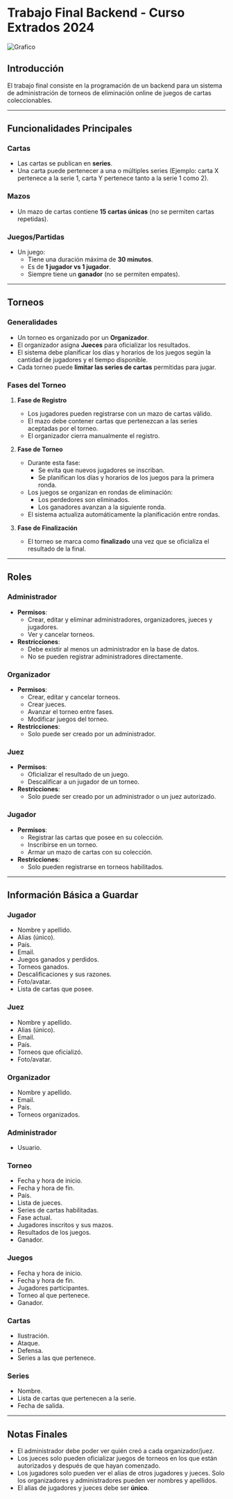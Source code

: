 # Trabajo Final Backend - Curso Extrados 2024




![Grafico](https://yuml.me/4342fb33.png)




## Introducción

El trabajo final consiste en la programación de un backend para un sistema de administración de torneos de eliminación online de juegos de cartas coleccionables.

---

## Funcionalidades Principales

### Cartas
- Las cartas se publican en **series**.
- Una carta puede pertenecer a una o múltiples series (Ejemplo: carta X pertenece a la serie 1, carta Y pertenece tanto a la serie 1 como 2).

### Mazos
- Un mazo de cartas contiene **15 cartas únicas** (no se permiten cartas repetidas).

### Juegos/Partidas
- Un juego:
  - Tiene una duración máxima de **30 minutos**.
  - Es de **1 jugador vs 1 jugador**.
  - Siempre tiene un **ganador** (no se permiten empates).

---

## Torneos

### Generalidades
- Un torneo es organizado por un **Organizador**.
- El organizador asigna **Jueces** para oficializar los resultados.
- El sistema debe planificar los días y horarios de los juegos según la cantidad de jugadores y el tiempo disponible.
- Cada torneo puede **limitar las series de cartas** permitidas para jugar.

### Fases del Torneo
1. **Fase de Registro**
   - Los jugadores pueden registrarse con un mazo de cartas válido.
   - El mazo debe contener cartas que pertenezcan a las series aceptadas por el torneo.
   - El organizador cierra manualmente el registro.

2. **Fase de Torneo**
   - Durante esta fase:
     - Se evita que nuevos jugadores se inscriban.
     - Se planifican los días y horarios de los juegos para la primera ronda.
   - Los juegos se organizan en rondas de eliminación:
     - Los perdedores son eliminados.
     - Los ganadores avanzan a la siguiente ronda.
   - El sistema actualiza automáticamente la planificación entre rondas.

3. **Fase de Finalización**
   - El torneo se marca como **finalizado** una vez que se oficializa el resultado de la final.

---

## Roles

### Administrador
- **Permisos**:
  - Crear, editar y eliminar administradores, organizadores, jueces y jugadores.
  - Ver y cancelar torneos.
- **Restricciones**:
  - Debe existir al menos un administrador en la base de datos.
  - No se pueden registrar administradores directamente.

### Organizador
- **Permisos**:
  - Crear, editar y cancelar torneos.
  - Crear jueces.
  - Avanzar el torneo entre fases.
  - Modificar juegos del torneo.
- **Restricciones**:
  - Solo puede ser creado por un administrador.

### Juez
- **Permisos**:
  - Oficializar el resultado de un juego.
  - Descalificar a un jugador de un torneo.
- **Restricciones**:
  - Solo puede ser creado por un administrador o un juez autorizado.

### Jugador
- **Permisos**:
  - Registrar las cartas que posee en su colección.
  - Inscribirse en un torneo.
  - Armar un mazo de cartas con su colección.
- **Restricciones**:
  - Solo pueden registrarse en torneos habilitados.

---

## Información Básica a Guardar

### Jugador
- Nombre y apellido.
- Alias (único).
- País.
- Email.
- Juegos ganados y perdidos.
- Torneos ganados.
- Descalificaciones y sus razones.
- Foto/avatar.
- Lista de cartas que posee.

### Juez
- Nombre y apellido.
- Alias (único).
- Email.
- País.
- Torneos que oficializó.
- Foto/avatar.

### Organizador
- Nombre y apellido.
- Email.
- País.
- Torneos organizados.

### Administrador
- Usuario.

### Torneo
- Fecha y hora de inicio.
- Fecha y hora de fin.
- País.
- Lista de jueces.
- Series de cartas habilitadas.
- Fase actual.
- Jugadores inscritos y sus mazos.
- Resultados de los juegos.
- Ganador.

### Juegos
- Fecha y hora de inicio.
- Fecha y hora de fin.
- Jugadores participantes.
- Torneo al que pertenece.
- Ganador.

### Cartas
- Ilustración.
- Ataque.
- Defensa.
- Series a las que pertenece.

### Series
- Nombre.
- Lista de cartas que pertenecen a la serie.
- Fecha de salida.

---

## Notas Finales
- El administrador debe poder ver quién creó a cada organizador/juez.
- Los jueces solo pueden oficializar juegos de torneos en los que están autorizados y después de que hayan comenzado.
- Los jugadores solo pueden ver el alias de otros jugadores y jueces. Solo los organizadores y administradores pueden ver nombres y apellidos.
- El alias de jugadores y jueces debe ser **único**.

